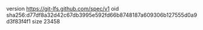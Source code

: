 version https://git-lfs.github.com/spec/v1
oid sha256:d77df8a32d42c67db3995e592fd66b8748187a609306b127555d0a9d3f83f4f1
size 23458
